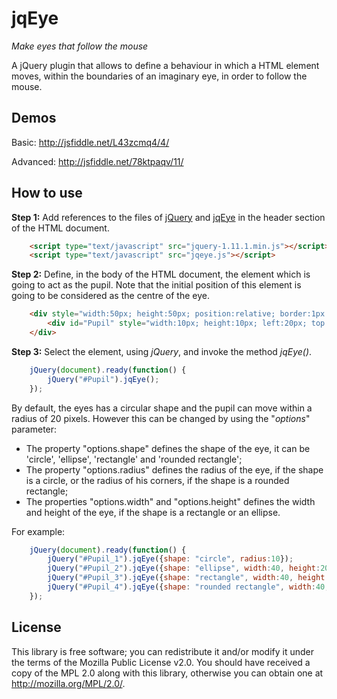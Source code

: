 jqEye
=====

_Make eyes that follow the mouse_

A jQuery plugin that allows to define a behaviour in which a HTML element moves, within the boundaries of an imaginary eye, in order to follow the mouse.

Demos
-----

Basic: http://jsfiddle.net/L43zcmq4/4/

Advanced: http://jsfiddle.net/78ktpaqv/11/

How to use
----------

**Step 1:** Add references to the files of [jQuery](https://jquery.com) and [jqEye](/Source/) in the header section of the HTML document.

``` html
    <script type="text/javascript" src="jquery-1.11.1.min.js"></script>
    <script type="text/javascript" src="jqeye.js"></script>
```

**Step 2:** Define, in the body of the HTML document, the element which is going to act as the pupil. 
Note that the initial position of this element is going to be considered as the centre of the eye.

``` html
    <div style="width:50px; height:50px; position:relative; border:1px solid gray; border-radius:25px;">
        <div id="Pupil" style="width:10px; height:10px; left:20px; top:20px; border-radius:5px; background-color:blue; position:relative;"></div>
    </div>
```

**Step 3:** Select the element, using _jQuery_, and invoke the method _jqEye()_.

``` javascript
    jQuery(document).ready(function() {
        jQuery("#Pupil").jqEye();
    });
```

By default, the eyes has a circular shape and the pupil can move within a radius of 20 pixels. However this can be changed by using the "_options_" parameter:

 * The property "options.shape" defines the shape of the eye, it can be 'circle', 'ellipse', 'rectangle' and 'rounded rectangle';
 * The property "options.radius" defines the radius of the eye, if the shape is a circle, or the radius of his corners, if the shape is a rounded rectangle;
 * The properties "options.width" and "options.height" defines the width and height of the eye, if the shape is a rectangle or an ellipse.

For example:

``` javascript
    jQuery(document).ready(function() {
        jQuery("#Pupil_1").jqEye({shape: "circle", radius:10});
        jQuery("#Pupil_2").jqEye({shape: "ellipse", width:40, height:20});
        jQuery("#Pupil_3").jqEye({shape: "rectangle", width:40, height:20});
        jQuery("#Pupil_4").jqEye({shape: "rounded rectangle", width:40, height:40, radius:10});
    });
```

License
-------

This library is free software; you can redistribute it and/or modify it under the terms of the Mozilla Public License v2.0. 
You should have received a copy of the MPL 2.0 along with this library, otherwise you can obtain one at <http://mozilla.org/MPL/2.0/>.
